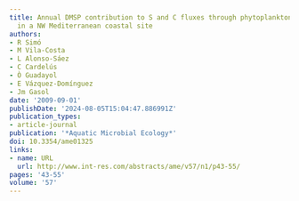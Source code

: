 ```yaml
---
title: Annual DMSP contribution to S and C fluxes through phytoplankton and bacterioplankton
  in a NW Mediterranean coastal site
authors:
- R Simó
- M Vila-Costa
- L Alonso-Sáez
- C Cardelús
- Ò Guadayol
- E Vázquez-Domínguez
- Jm Gasol
date: '2009-09-01'
publishDate: '2024-08-05T15:04:47.886991Z'
publication_types:
- article-journal
publication: '*Aquatic Microbial Ecology*'
doi: 10.3354/ame01325
links:
- name: URL
  url: http://www.int-res.com/abstracts/ame/v57/n1/p43-55/
pages: '43-55'
volume: '57'
---
```

